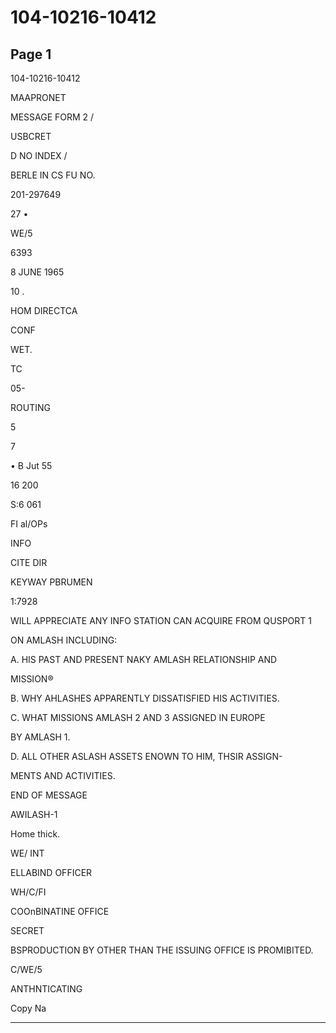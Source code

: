 # 104-10216-10412

## Page 1

104-10216-10412

MAAPRONET

MESSAGE FORM 2 /

USBCRET

D NO INDEX /

BERLE IN CS FU NO.

201-297649

27 •

WE/5

6393

8 JUNE 1965

10 .

HOM DIRECTCA

CONF

WET.

TC

05-

ROUTING

5

7

• B Jut 55

16 200

S:6 061

FI al/OPs

INFO

CITE DIR

KEYWAY PBRUMEN

1:7928

WILL APPRECIATE ANY INFO STATION CAN ACQUIRE FROM QUSPORT 1

ON AMLASH INCLUDING:

A. HIS PAST AND PRESENT NAKY AMLASH RELATIONSHIP AND

MISSION®

B. WHY AHLASHES APPARENTLY DISSATISFIED HIS ACTIVITIES.

C. WHAT MISSIONS AMLASH 2 AND 3 ASSIGNED IN EUROPE

BY AMLASH 1.

D. ALL OTHER ASLASH ASSETS ENOWN TO HIM, THSIR ASSIGN-

MENTS AND ACTIVITIES.

END OF MESSAGE

AWILASH-1

Home thick.

WE/ INT

ELLABIND OFFICER

WH/C/FI

COOnBINATINE OFFICE

SECRET

BSPRODUCTION BY OTHER THAN THE ISSUING OFFICE IS PROMIBITED.

C/WE/5

ANTHNTICATING

Copy Na

---

